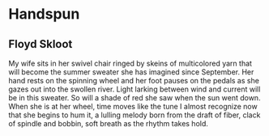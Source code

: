 # Handspun
## Floyd Skloot
My wife sits in her swivel chair
ringed by skeins of multicolored yarn
that will become the summer sweater
she has imagined since September.
Her hand rests on the spinning wheel
and her foot pauses on the pedals
as she gazes out into the swollen river.
Light larking between wind and current
will be in this sweater. So will a shade
of red she saw when the sun went down.
When she is at her wheel, time moves
like the tune I almost recognize now
that she begins to hum it, a lulling
melody born from the draft of fiber,
clack of spindle and bobbin, soft
breath as the rhythm takes hold.